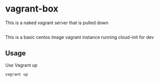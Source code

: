 # vagrant-box
This is a naked vagrant server that is pulled down
## 

This is a basic centos image vagrant instance running cloud-init for dev

## Usage
Use Vagrant up


    vagrant up
